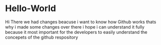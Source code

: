 # Hello-World
Hi There
we had changes beacuse i want to know how Github works thats why i made some changes over there i hope i can understand it fully because it most important for the developers to easily understand the concepets of the github respository
